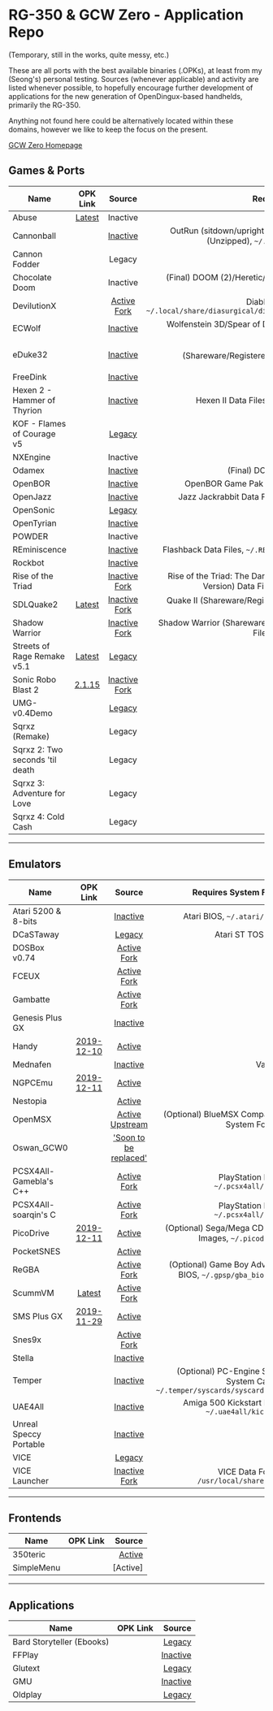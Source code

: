 # RG-350 & GCW Zero - Application Repo

(Temporary, still in the works, quite messy, etc.)

These are all ports with the best available binaries (.OPKs), at least from my (Seong's) personal testing. Sources (whenever applicable) and activity are listed whenever possible, to hopefully encourage further development of applications for the new generation of OpenDingux-based handhelds, primarily the RG-350.

Anything not found here could be alternatively located within these domains, however we like to keep the focus on the present.

[GCW Zero Homepage](http://www.gcw-zero.com/downloads)

## Games & Ports

| Name | OPK Link | Source | Requires Data Files? |
|----------|:----:|:------:|---------------------:|
Abuse | [Latest](https://drive.google.com/open?id=1iILjTghcEt90zcsMCN10MChG0fFQCkTB) | Inactive | No
Cannonball |  | [Inactive](https://github.com/gameblabla/Cannonballs/raw/master/cannonball.opk) | OutRun (sitdown/upright, Rev B) Data Files (Unzipped), `~/.cannonball/roms/`
Cannon Fodder |  | Legacy | No
Chocolate Doom |  | Inactive | (Final) DOOM (2)/Heretic/Hexen/Strife Data Files
DevilutionX |  | [Active Fork](https://github.com/glebm/devilutionX) | Diablo 1.09b Data File, `~/.local/share/diasurgical/diablo/diabdat.mpq`
ECWolf |  | [Inactive](https://github.com/JohnnyonFlame/ecwolf) | Wolfenstein 3D/Spear of Destiny Data Files, `~/.ecwolf/`
eDuke32 |  | [Inactive](https://github.com/zear/eduke32) | Duke Nukem 3D (Shareware/Registered/Plutonium Pak), `~/.eduke32/`
FreeDink |  | [Inactive](https://www.gnu.org/software/freedink/) | No
Hexen 2	- Hammer of Thyrion |  | [Inactive](https://github.com/JohnnyonFlame/gcw0-hexen2) | Hexen II Data Files, `~/.hexen2/data1`
KOF - Flames of Courage v5 |  | [Legacy](https://sites.google.com/site/egstudiogamesen/kof-flames-of-courage-v5) | No
NXEngine |  | Inactive | No
Odamex |  | [Inactive](https://github.com/JohnnyonFlame/odamex) | (Final) DOOM (2) Data Files
OpenBOR |  | [Inactive](https://github.com/DavidKnight247/OpenBOR-for-the-GCW0) | OpenBOR Game Pak Files, `~/.openbor/`
OpenJazz |  | [Inactive](https://boards.dingoonity.org/gcw-development/openjazz-8914/) | Jazz Jackrabbit Data Files, `~/.openjazz/`
OpenSonic |  | [Legacy](http://opensnc.sourceforge.net/home/index.php) | No
OpenTyrian |  | [Inactive](https://github.com/JohnnyonFlame/OpenTyrian) | No
POWDER |  | Inactive | No
REminiscence |  | [Inactive](https://github.com/ElwingGit/GCW0_REminiscence) | Flashback Data Files, `~/.REminiscence/data/`
Rockbot |  | [Inactive](https://github.com/protoman/rockbot) | No
Rise of the Triad |  | [Inactive Fork](https://github.com/podulator/RoTT) | Rise of the Triad: The Dark War (Registered Version) Data Files, `~/.rott/data/`
SDLQuake2 | [Latest](https://drive.google.com/open?id=1JZ17OhATuBklEUP5NQ73bVLEv_MmpDj3) | [Inactive Fork](https://github.com/gameblabla/quake2-rs97) | Quake II (Shareware/Registered) Data Files, `~/.quake2/baseq2`
Shadow Warrior |  | [Inactive Fork](https://github.com/JohnnyonFlame/gcw0-jfsw) | Shadow Warrior (Shareware/Registered) Data Files, `~/.jfsw/sw.grp`
Streets of Rage Remake v5.1 | [Latest](https://drive.google.com/open?id=1cKkZOzmYBQoocJadpLo2i8eDItSNAwCU) | [Legacy](https://sega.com) | No
Sonic Robo Blast 2 | [2.1.15](https://drive.google.com/open?id=1Lgg-sNFN8zPFdkbuk5te2CWc9iUY7rF8) | [Inactive Fork](https://github.com/gameblabla/srb2-gcw) | No
UMG-v0.4Demo |  | [Legacy](http://artur-rojek.eu/umg.php) | No
Sqrxz (Remake) |  | Legacy | No
Sqrxz 2: Two seconds 'til death |  | Legacy | No
Sqrxz 3: Adventure for Love |  | Legacy | No
Sqrxz 4: Cold Cash |  | Legacy | No

---

## Emulators

| Name | OPK Link | Source | Requires System Files? |
|------|:--------:|:------:|-----------------------:|
Atari 5200 & 8-bits |  | [Inactive](https://github.com/kerheol/dingux-atari) | Atari BIOS, `~/.atari/roms/`
DCaSTaway |  | [Legacy](https://boards.dingoonity.org/gcw-releases/dcastaway-an-atari-st-emulator/) | Atari ST TOS ROM
DOSBox v0.74 |  | [Active Fork](https://github.com/soarqin/dosbox-rg350) | No
FCEUX |  | [Active Fork](https://github.com/soarqin/fceux-for-retrogame) | No
Gambatte |  | [Active Fork](https://github.com/bardeci/dot-matrix-simulator) | No
Genesis Plus GX |  | [Inactive](https://github.com/DavidKnight247/Genesis-Plus-GX) | No
Handy | [2019-12-10](https://gameblabla.nl/files/ipk/gcw0/handy_gcw0.opk) | [Active](https://github.com/gameblabla/handy-rs97) | No
Mednafen |  | [Inactive](https://github.com/gameblabla/mednafen-gcw) | Various
NGPCEmu	| [2019-12-11](https://gameblabla.nl/files/ipk/gcw0/ngpcemu_gcw0.opk) | [Active](https://github.com/gameblabla/NGPCemu) | No
Nestopia |  | [Active](https://github.com/Derynect/nestopia) | ?
OpenMSX	|  | [Active Upstream](https://github.com/openMSX/openMSX) | (Optional) BlueMSX Compatible System Folders
Oswan_GCW0 |  | ['Soon to be replaced'](https://github.com/gameblabla/oswan) | No
PCSX4All-Gamebla's C++ |  | [Active Fork](https://github.com/gameblabla/pcsx4all_rs97_rg350) | PlayStation BIOS, `~/.pcsx4all/bios/`
PCSX4All-soarqin's C |  | [Active Fork](https://github.com/soarqin/RG350_pcsx4all) | PlayStation BIOS, `~/.pcsx4all/bios/`
PicoDrive | [2019-12-11](https://gameblabla.nl/files/ipk/gcw0/picodrive_gcw0.opk) | [Active](https://github.com/gameblabla/apparentlydoesntexist) | (Optional) Sega/Mega CD BIOS Images, `~/.picodrive/`
PocketSNES |  | [Active](https://github.com/soarqin/PocketSNES) | No
ReGBA |  | [Active Fork](https://github.com/soarqin/ReGBA) | (Optional) Game Boy Advance BIOS, `~/.gpsp/gba_bios.bin`
ScummVM	| [Latest](https://github.com/jbanes/scummvm/releases) | [Active Fork](https://github.com/jbanes/scummvm) | No
SMS Plus GX | [2019-11-29](https://gameblabla.nl/files/ipk/gcw0/smsplus_gcw0.opk) | [Active](https://github.com/gameblabla/sms_sdl) | No
Snes9x |  | [Active Fork](https://github.com/soarqin/snes9x) | No
Stella |  | [Inactive](https://github.com/DavidKnight247/Stella-3.9.3) | No
Temper |  | [Inactive](https://github.com/gameblabla/temper) | (Optional) PC-Engine Super System Card 3, `~/.temper/syscards/syscard3.pce`
UAE4All |  | [Inactive](https://github.com/zear/uae4all) | Amiga 500 Kickstart ROM, `~/.uae4all/kick.rom`
Unreal Speccy Portable |  | [Inactive](https://github.com/DavidKnight247/Unreal-Speccy-Emulator-GCW0-Edition) | No
VICE |  | [Legacy](https://boards.dingoonity.org/gcw-zero-emulation/(testing)-vice-2-3/) | No
VICE Launcher |  | [Inactive Fork](https://github.com/SeongGino/notexistingyet) | VICE Data Folder, `/usr/local/share/VICE`

---

## Frontends

| Name | OPK Link | Source |
|------|:--------:|-------:|
350teric |  | [Active](https://github.com/podulator/esoteric/)
SimpleMenu |  | [Active]

---

## Applications

| Name | OPK Link | Source |
|------|:--------:|-------:|
Bard Storyteller (Ebooks) |  | [Legacy](https://boards.dingoonity.org/gcw-releases/bard-storyteller-ebook-reader-with-text-to-speech/)
FFPlay |  | [Inactive](https://github.com/denis-n-kuznetsov/FFmpeg-GCW0)
Glutext |  | [Legacy](https://boards.dingoonity.org/gcw-releases/glutexto-1-2/)
GMU |  | [Inactive](https://github.com/denis-n-kuznetsov/gmu)
Oldplay |  | [Legacy](https://boards.dingoonity.org/gcw-releases/oldplay-for-opendingux/)
